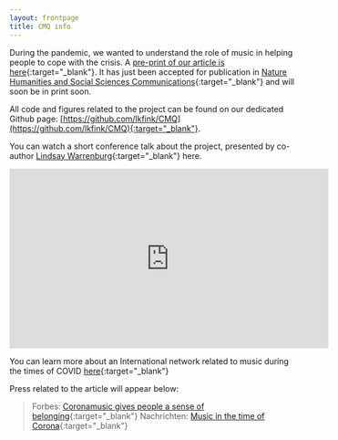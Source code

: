 ```yaml
---
layout: frontpage
title: CMQ info
---
```


During the pandemic, we wanted to understand the role of music in helping people to cope with the crisis. 
A [pre-print of our article is here](https://psyarxiv.com/7mg2v/){:target="_blank"}. It has just been accepted for publication in [Nature Humanities and Social Sciences Communications](https://www.nature.com/palcomms/){:target="_blank"} and will soon be in print soon. 

All code and figures related to the project can be found on our dedicated Github page: [https://github.com/lkfink/CMQ](https://github.com/lkfink/CMQ){:target="_blank"}.  


You can watch a short conference talk about the project, presented by co-author [Lindsay Warrenburg](https://www.lindsaywarrenburg.com/){:target="_blank"} here.

<iframe width="560" height="315" src="https://www.youtube.com/embed/qnR8fWfyVEo" title="YouTube video player" frameborder="0" allow="accelerometer; autoplay; clipboard-write; encrypted-media; gyroscope; picture-in-picture" allowfullscreen></iframe>
  

You can learn more about an International network related to music during the times of COVID [here](https://www.aesthetics.mpg.de/en/research/department-of-music/musicovid-an-international-research-network.html){:target="_blank"}

Press related to the article will appear below: 
> Forbes: [Coronamusic gives people a sense of belonging](https://www.forbes.com/sites/evaamsen/2021/02/27/coronamusic-gives-people-a-sense-of-belonging-according-to-research/){:target="_blank"}
> Nachrichten: [Music in the time of Corona](https://nachrichten.idw-online.de/2020/04/20/music-in-the-time-of-corona/){:target="_blank"}

